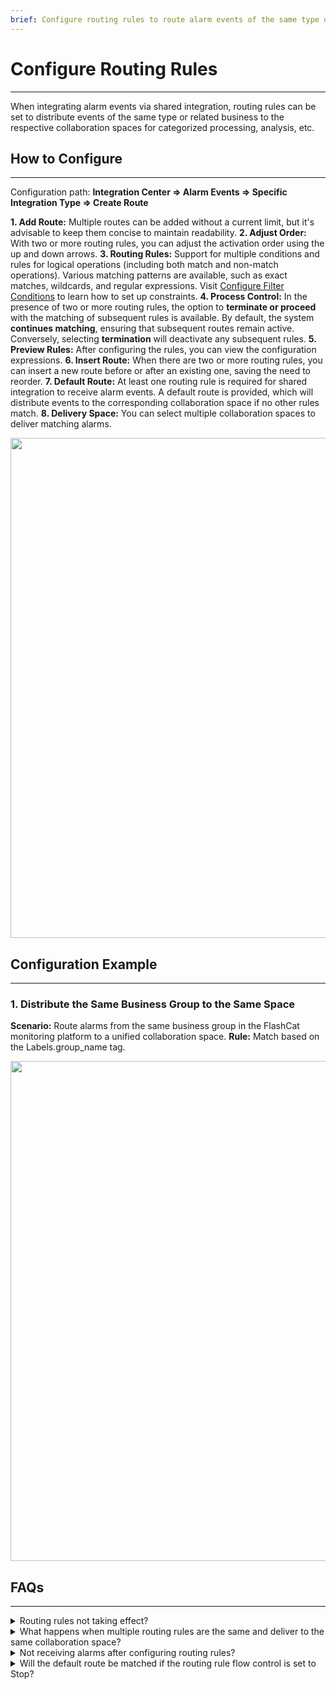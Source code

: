 ```yaml
---
brief: Configure routing rules to route alarm events of the same type or related business to the corresponding collaboration spaces for categorized information processing and analysis
---
```


# Configure Routing Rules

---

When integrating alarm events via shared integration, routing rules can be set to distribute events of the same type or related business to the respective collaboration spaces for categorized processing, analysis, etc.

## How to Configure
---
Configuration path: **Integration Center => Alarm Events => Specific Integration Type => Create Route**

**1. Add Route:** Multiple routes can be added without a current limit, but it's advisable to keep them concise to maintain readability.
**2. Adjust Order:** With two or more routing rules, you can adjust the activation order using the up and down arrows.
**3. Routing Rules:** Support for multiple conditions and rules for logical operations (including both match and non-match operations). Various matching patterns are available, such as exact matches, wildcards, and regular expressions. Visit [Configure Filter Conditions](https://docs.flashcat.cloud/zh/flashduty/how-to-filter) to learn how to set up constraints.
**4. Process Control:** In the presence of two or more routing rules, the option to **terminate or proceed** with the matching of subsequent rules is available. By default, the system **continues matching**, ensuring that subsequent routes remain active. Conversely, selecting **termination** will deactivate any subsequent rules.
**5. Preview Rules:** After configuring the rules, you can view the configuration expressions.
**6. Insert Route:** When there are two or more routing rules, you can insert a new route before or after an existing one, saving the need to reorder.
**7. Default Route:** At least one routing rule is required for shared integration to receive alarm events. A default route is provided, which will distribute events to the corresponding collaboration space if no other rules match.
**8. Delivery Space:** You can select multiple collaboration spaces to deliver matching alarms.

<img src="https://fcdoc.github.io/img/6OTNxniH4889Qyk8SdVuF3-vrYcF9bxAE2CGG329U0s.avif"  width="800">

## Configuration Example
---

### 1. Distribute the Same Business Group to the Same Space
**Scenario:** Route alarms from the same business group in the FlashCat monitoring platform to a unified collaboration space.
**Rule:** Match based on the Labels.group_name tag.

<img src="https://fcdoc.github.io/img/6zBXABVJ4xFMBJd7MQ7oT8Sla6LZa19rMPbUjXJ4IT4.avif"  width="800">



## FAQs
---
<details><summary>Routing rules not taking effect?</summary> Please check if the alarm events match the rules and if the rules are correctly configured.</details>

<details><summary>What happens when multiple routing rules are the same and deliver to the same collaboration space?</summary> A corresponding issue will be generated for each collaboration space. It is recommended to select multiple collaboration spaces in the same rule.</details>


<details><summary>Not receiving alarms after configuring routing rules?</summary> Please confirm whether the reported alarm events match the configured routing rules. It is suggested to set up a default fallback route to capture unmatched events.</details>

<details><summary>Will the default route be matched if the routing rule flow control is set to Stop?</summary> It will match. The default route serves as a catch-all and is not subject to the flow control restrictions.</details>